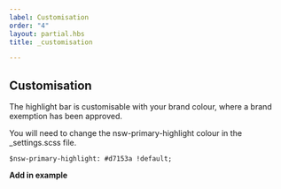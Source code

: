 ```yaml
---
label: Customisation
order: "4"
layout: partial.hbs
title: _customisation

---
```

## Customisation

The highlight bar is customisable with your brand colour, where a brand exemption has been approved.

You will need to change the nsw-primary-highlight colour in the _settings.scss file.

    $nsw-primary-highlight: #d7153a !default;

__**Add in example**__